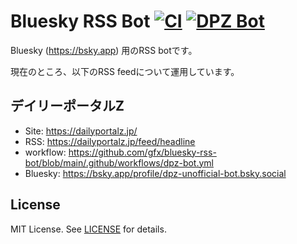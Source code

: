# Bluesky RSS Bot [![CI](https://github.com/gfx/bluesky-rss-bot/actions/workflows/ci.yml/badge.svg)](https://github.com/gfx/bluesky-rss-bot/actions/workflows/ci.yml) [![DPZ Bot](https://github.com/gfx/bluesky-rss-bot/actions/workflows/dpz-bot.yml/badge.svg)](https://github.com/gfx/bluesky-rss-bot/actions/workflows/dpz-bot.yml)

Bluesky (https://bsky.app) 用のRSS botです。

現在のところ、以下のRSS feedについて運用しています。

## デイリーポータルZ

* Site: https://dailyportalz.jp/
* RSS: https://dailyportalz.jp/feed/headline
* workflow: https://github.com/gfx/bluesky-rss-bot/blob/main/.github/workflows/dpz-bot.yml
* Bluesky: https://bsky.app/profile/dpz-unofficial-bot.bsky.social

## License

MIT License. See [LICENSE](./LICENSE) for details.
